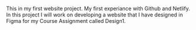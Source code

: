 This in my first website project. 
My first experiance with Github and Netlify. 
In this project I will work on developing a website that I have designed in Figma for my Course Assignment called Design1.

